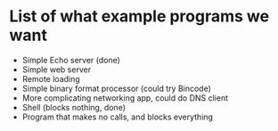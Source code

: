 # List of what example programs we want

* Simple Echo server (done)
* Simple web server
* Remote loading
* Simple binary format processor (could try Bincode)
* More complicating networking app, could do DNS client
* Shell (blocks nothing, done)
* Program that makes no calls, and blocks everything
